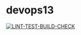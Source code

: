 # devops13
[![LINT-TEST-BUILD-CHECK](https://github.com/sutulayaDogg/devops13/actions/workflows/cicd.yml/badge.svg?branch=develop&event=push)](https://github.com/sutulayaDogg/devops13/actions/workflows/cicd.yml)
